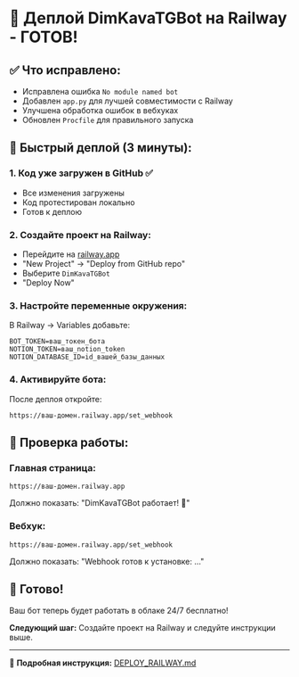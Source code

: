 # 🚀 Деплой DimKavaTGBot на Railway - ГОТОВ!

## ✅ **Что исправлено:**
- Исправлена ошибка `No module named bot`
- Добавлен `app.py` для лучшей совместимости с Railway
- Улучшена обработка ошибок в вебхуках
- Обновлен `Procfile` для правильного запуска

## 🚀 **Быстрый деплой (3 минуты):**

### 1. **Код уже загружен в GitHub** ✅
- Все изменения загружены
- Код протестирован локально
- Готов к деплою

### 2. **Создайте проект на Railway:**
- Перейдите на [railway.app](https://railway.app)
- "New Project" → "Deploy from GitHub repo"
- Выберите `DimKavaTGBot`
- "Deploy Now"

### 3. **Настройте переменные окружения:**
В Railway → Variables добавьте:
```
BOT_TOKEN=ваш_токен_бота
NOTION_TOKEN=ваш_notion_token
NOTION_DATABASE_ID=id_вашей_базы_данных
```

### 4. **Активируйте бота:**
После деплоя откройте:
```
https://ваш-домен.railway.app/set_webhook
```

## 🔧 **Проверка работы:**

### **Главная страница:**
```
https://ваш-домен.railway.app
```
Должно показать: "DimKavaTGBot работает! 🚀"

### **Вебхук:**
```
https://ваш-домен.railway.app/set_webhook
```
Должно показать: "Webhook готов к установке: ..."

## 🎯 **Готово!**

Ваш бот теперь будет работать в облаке 24/7 бесплатно!

**Следующий шаг:** Создайте проект на Railway и следуйте инструкции выше.

---
📖 **Подробная инструкция:** [DEPLOY_RAILWAY.md](DEPLOY_RAILWAY.md)
